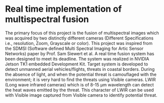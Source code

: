 # Real time implementation of multispectral fusion

The primary focus of this project is the fusion of multispectral images which was acquired by two distinctly different cameras (Different Specifications i.e., resolution, Zoom, Grayscale or color). This project was inspired from the SDMSI (Software defined Multi Spectral Imaging for Artic Sensor Networks)  paper by Prof. Sam Siewert et al. A real time fusion system has been designed to meet its deadline. 
The system was realized in NVIDIA Jetson TK1 embedded Development Kit. Target system is developed to detect unmanned aerial vehicles/flights, threats in coastal borders.  During the absence of light, and when the potential threat is camouflaged with the environment; it is very hard to find the threats using Visible cameras. LWIR (Long wave infrared cameras) which is of 8-15 µm wavelength can detect the heat waves emitted by the threat. This character of LWIR can be used with Visible image captured from Visible camera to identify potential threat. 
